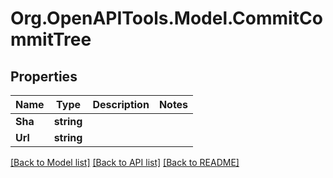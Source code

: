 # Org.OpenAPITools.Model.CommitCommitTree

## Properties

Name | Type | Description | Notes
------------ | ------------- | ------------- | -------------
**Sha** | **string** |  | 
**Url** | **string** |  | 

[[Back to Model list]](../README.md#documentation-for-models) [[Back to API list]](../README.md#documentation-for-api-endpoints) [[Back to README]](../README.md)


